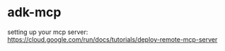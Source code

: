 # adk-mcp

setting up your mcp server: https://cloud.google.com/run/docs/tutorials/deploy-remote-mcp-server
